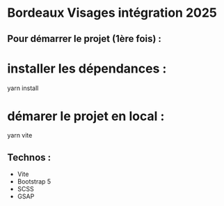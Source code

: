 # Bordeaux Visages intégration 2025

## Pour démarrer le projet (1ère fois) :

# installer les dépendances :

yarn install

# démarer le projet en local :

yarn vite

## Technos :

- Vite
- Bootstrap 5
- SCSS
- GSAP
